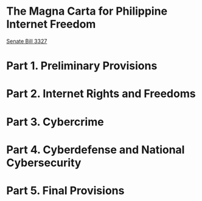 The Magna Carta for Philippine Internet Freedom
===============================================

[Senate Bill 3327](http://www.senate.gov.ph/lis/bill_res.aspx?congress=15&q=SBN-3327)

# Part 1. Preliminary Provisions

# Part 2. Internet Rights and Freedoms

# Part 3. Cybercrime

# Part 4. Cyberdefense and National Cybersecurity

# Part 5. Final Provisions
